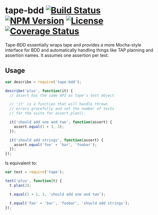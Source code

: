 tape-bdd [![Build Status](http://img.shields.io/travis/roughculture/tape-bdd.svg?style=flat)](https://travis-ci.org/roughculture/tape-bdd) [![NPM Version](http://img.shields.io/npm/v/tape-bdd.svg?style=flat)](https://npmjs.org/package/tape-bdd) [![License](http://img.shields.io/npm/l/tape-bdd.svg?style=flat)](https://github.com/roughculture/tape-bdd/blob/master/LICENSE) [![Coverage Status](https://img.shields.io/coveralls/roughculture/tape-bdd.svg?style=flat)](https://coveralls.io/r/roughculture/tape-bdd?branch=master)
========

Tape-BDD essentially wraps tape and provides a more Mocha-style interface for
BDD and automatically handling things like TAP planning and assertion names. It
assumes one assertion per test.

Usage
-----

```js
var describe = require('tape-bdd');

describe('plus', function(it) {
  // assert has the same API as tape's test object

  // 'it' is a function that will handle thrown
  // errors gracefully and set the number of tests
  // for the suite for assert.plan().

  it('should add one and two', function(assert) {
    assert.equal(1 + 3, 3);
  });

  it('should add strings', function(assert) {
    assert.equal('foo' + 'bar', 'foobar');
  });
});
```

Is equivalent to:

```js
var test = require('tape');

test('plus', function(t) {
  t.plan(2);

  t.equal(1 + 2, 3, 'should add one and two');

  t.equal('foo' + 'bar', 'foobar', 'should add strings');
});
```
